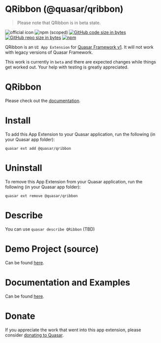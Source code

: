 QRibbon (@quasar/qribbon)
===

> Please note that QRibbon is in beta state.

![official icon](https://img.shields.io/badge/Quasar%201.0-Official%20UI%20App%20Extension-blue.svg)
![npm (scoped)](https://img.shields.io/npm/v/@quasar/quasar-app-extension-qribbon.svg?style=plastic)
[![GitHub code size in bytes](https://img.shields.io/github/languages/code-size/quasarframework/app-extension-qribbon.svg)]()
[![GitHub repo size in bytes](https://img.shields.io/github/repo-size/quasarframework/app-extension-qribbon.svg)]()
[![npm](https://img.shields.io/npm/dt/@quasar/quasar-app-extension-qribbon.svg)](https://www.npmjs.com/package/@quasar/quasar-app-extension-qribbon)

QRibbon is an `UI App Extension` for [Quasar Framework v1](https://quasar.dev/). It will not work with legacy versions of Quasar Framework.

This work is currently in `beta` and there are expected changes while things get worked out. Your help with testing is greatly appreciated.

# QRibbon
Please check out the [documentation](https://quasarframework.github.io/app-extension-qribbon/).

# Install
To add this App Extension to your Quasar application, run the following (in your Quasar app folder):
```
quasar ext add @quasar/qribbon
```

# Uninstall
To remove this App Extension from your Quasar application, run the following (in your Quasar app folder):
```
quasar ext remove @quasar/qribbon
```

# Describe
You can use `quasar describe QRibbon` (TBD)

# Demo Project (source)
Can be found [here](https://github.com/quasarframework/app-extension-qribbon/tree/master/demo).

# Documentation and Examples
Can be found [here](https://quasarframework.github.io/app-extension-qribbon/docs).

# Donate
If you appreciate the work that went into this app extension, please consider [donating to Quasar](https://donate.quasar.dev).
